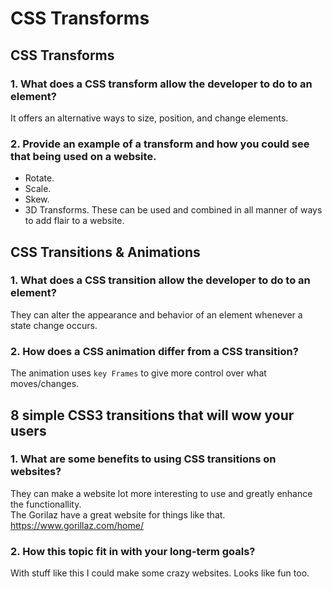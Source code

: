 # CSS Transforms

## CSS Transforms

### 1. What does a CSS transform allow the developer to do to an element?
It offers an alternative ways to size, position, and change elements.

### 2. Provide an example of a transform and how you could see that being used on a website.
- Rotate.
- Scale. 
- Skew. 
- 3D Transforms.
These can be used and combined in all manner of ways to add flair to a website.

## CSS Transitions & Animations

### 1. What does a CSS transition allow the developer to do to an element?
They can alter the appearance and behavior of an element whenever a state change occurs.

### 2. How does a CSS animation differ from a CSS transition?
The animation uses `key Frames` to give more control over what moves/changes.

## 8 simple CSS3 transitions that will wow your users

### 1. What are some benefits to using CSS transitions on websites?
They can make a website lot more interesting to use and greatly enhance the functionallity.  
The Gorilaz have a great website for things like that. https://www.gorillaz.com/home/

### 2. How this topic fit in with your long-term goals?
With stuff like this I could make some crazy websites. Looks like fun too.